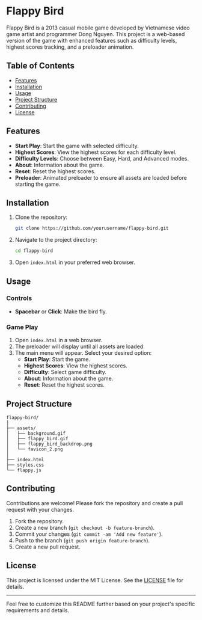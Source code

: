 # Flappy Bird
Flappy Bird is a 2013 casual mobile game developed by Vietnamese video game artist and programmer Dong Nguyen. This project is a web-based version of the game with enhanced features such as difficulty levels, highest scores tracking, and a preloader animation.

## Table of Contents

- [Features](#features)
- [Installation](#installation)
- [Usage](#usage)
- [Project Structure](#project-structure)
- [Contributing](#contributing)
- [License](#license)

## Features

- **Start Play**: Start the game with selected difficulty.
- **Highest Scores**: View the highest scores for each difficulty level.
- **Difficulty Levels**: Choose between Easy, Hard, and Advanced modes.
- **About**: Information about the game.
- **Reset**: Reset the highest scores.
- **Preloader**: Animated preloader to ensure all assets are loaded before starting the game.

## Installation

1. Clone the repository:
    ```bash
    git clone https://github.com/yourusername/flappy-bird.git
    ```
2. Navigate to the project directory:
    ```bash
    cd flappy-bird
    ```
3. Open `index.html` in your preferred web browser.

## Usage

### Controls

- **Spacebar** or **Click**: Make the bird fly.

### Game Play

1. Open `index.html` in a web browser.
2. The preloader will display until all assets are loaded.
3. The main menu will appear. Select your desired option:
   - **Start Play**: Start the game.
   - **Highest Scores**: View the highest scores.
   - **Difficulty**: Select game difficulty.
   - **About**: Information about the game.
   - **Reset**: Reset the highest scores.

## Project Structure

```
flappy-bird/
│
├── assets/
│   ├── background.gif
│   ├── flappy_bird.gif
│   ├── flappy_bird_backdrop.png
│   └── favicon_2.png
│
├── index.html
├── styles.css
└── flappy.js
```

## Contributing

Contributions are welcome! Please fork the repository and create a pull request with your changes.

1. Fork the repository.
2. Create a new branch (`git checkout -b feature-branch`).
3. Commit your changes (`git commit -am 'Add new feature'`).
4. Push to the branch (`git push origin feature-branch`).
5. Create a new pull request.

## License

This project is licensed under the MIT License. See the [LICENSE](LICENSE) file for details.

---

Feel free to customize this README further based on your project's specific requirements and details.